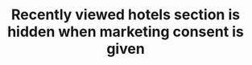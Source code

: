 ---
id: TC-ENB-0002
title: Recently viewed hotels section is hidden when marketing consent is given
platform: web
jiraTicket: https://strawberrydigital.atlassian.net/browse/ENB-1525
preconditions:
    - User is logged out on the start page
    - Marketing consent cookies are turned off
steps:
  - 1: Search for a hotel
    expected: The user is on the hotel page /hotels/country/city/hotel-name
  - 2: Go back to the start page
    expected: There is not recently viewed hotels section
---